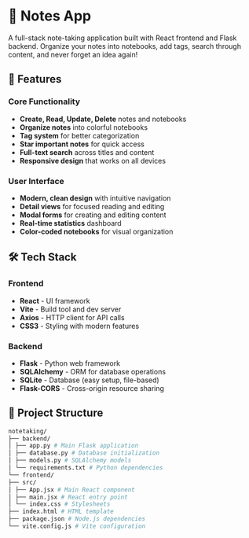 # 📝 Notes App

A full-stack note-taking application built with React frontend and Flask backend. Organize your notes into notebooks, add tags, search through content, and never forget an idea again!

## 🚀 Features

### Core Functionality
- **Create, Read, Update, Delete** notes and notebooks
- **Organize notes** into colorful notebooks
- **Tag system** for better categorization
- **Star important notes** for quick access
- **Full-text search** across titles and content
- **Responsive design** that works on all devices

### User Interface
- **Modern, clean design** with intuitive navigation
- **Detail views** for focused reading and editing
- **Modal forms** for creating and editing content
- **Real-time statistics** dashboard
- **Color-coded notebooks** for visual organization

## 🛠️ Tech Stack

### Frontend
- **React** - UI framework
- **Vite** - Build tool and dev server
- **Axios** - HTTP client for API calls
- **CSS3** - Styling with modern features

### Backend
- **Flask** - Python web framework
- **SQLAlchemy** - ORM for database operations
- **SQLite** - Database (easy setup, file-based)
- **Flask-CORS** - Cross-origin resource sharing

## 📁 Project Structure
```bash
notetaking/
├── backend/
│ ├── app.py # Main Flask application
│ ├── database.py # Database initialization
│ ├── models.py # SQLAlchemy models
│ └── requirements.txt # Python dependencies
└── frontend/
├── src/
│ ├── App.jsx # Main React component
│ ├── main.jsx # React entry point
│ └── index.css # Stylesheets
├── index.html # HTML template
├── package.json # Node.js dependencies
└── vite.config.js # Vite configuration
```